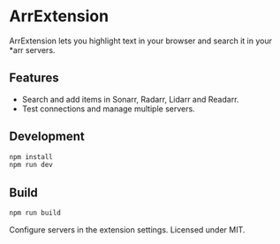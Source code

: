 # ArrExtension

ArrExtension lets you highlight text in your browser and search it in your *arr servers.

## Features
- Search and add items in Sonarr, Radarr, Lidarr and Readarr.
- Test connections and manage multiple servers.

## Development

```bash
npm install
npm run dev
```

## Build

```bash
npm run build
```

Configure servers in the extension settings. Licensed under MIT.

